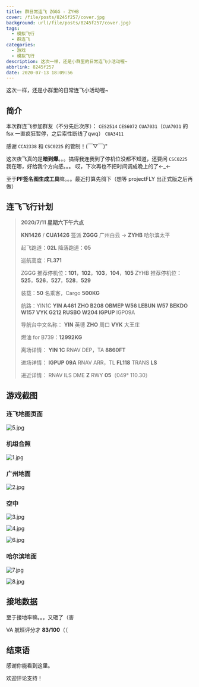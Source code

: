 ```yaml
---
title: 群日常连飞 ZGGG - ZYHB
cover: /file/posts/8245f257/cover.jpg
background: url(/file/posts/8245f257/cover.jpg)
tags:
  - 模拟飞行
  - 群连飞
categories:
  - 游戏
  - 模拟飞行
description: 这次一样，还是小群里的日常连飞小活动喔~
abbrlink: 8245f257
date: 2020-07-13 18:09:56
---
```


这次一样，还是小群里的日常连飞小活动喔~

## 简介

本次群连飞参加群友（不分先后次序）：
`CES2514`
`CES6072`
`CUA7031`（`CUA7031` 的 fsx 一直疯狂暂停，之后索性断线了qwq）
`CUA3411`

感谢 `CCA2338` 和 `CSC0225` 的管制！(￣▽￣)"

这次夜飞真的是**暗到爆**。。。搞得我连我到了停机位没都不知道，还要问 `CSC0225` 我在哪，好给我个方向感。。。
哎，下次再也不把时间调成晚上的了←_←

至于**PF签名图生成工具**嘛。。。最近打算先鸽下（想等 projectFLY 出正式版之后再做）

## 连飞飞行计划

> **2020/7/11 星期六下午六点**
> 
> **KN1426** / **CUA1426** 签派
> **ZGGG** 广州白云 -> **ZYHB** 哈尔滨太平
> 
> 起飞跑道：**02L**
> 降落跑道：**05**
> 
> 巡航高度：**FL371**
> 
> ZGGG 推荐停机位：**101**，**102**，**103**，**104**，**105**
> ZYHB 推荐停机位：**525**，**526**，**527**，**528**，**529**
> 
> 装载：**50** 名乘客，Cargo **500KG**
> 
> 航路：YIN1C **YIN A461 ZHO B208 OBMEP W56 LEBUN W57 BEKDO W157 VYK G212 RUSBO W204 IGPUP** IGP09A
> 
> 导航台中文名称：
> **YIN** 英德
> **ZHO** 周口
> **VYK** 大王庄
> 
> 燃油 for B739：**12992KG**
> 
> 离场详情：
> **YIN 1C** RNAV DEP，TA **8860FT**
> 
> 进场详情：
> **IGPUP 09A** RNAV ARR，TL **FL118**
TRANS **LS**
> 
> 进近详情：
> RNAV ILS DME **Z** RWY **05**（049° 110.30）

## 游戏截图

### 连飞地图页面

![5.jpg](https://i.loli.net/2020/07/11/N6u7doikC8Lx41s.jpg)

### 机组合照

![1.jpg](https://i.loli.net/2020/07/11/BXzcnsWIdxR3yb4.jpg)

### 广州地面

![2.jpg](https://i.loli.net/2020/07/11/WOGSeqD35lu8ifM.jpg)

### 空中

![3.jpg](https://i.loli.net/2020/07/11/xjsLKD32M1QCFWV.jpg)

![4.jpg](https://i.loli.net/2020/07/11/Rs7UyjNfi6cMG5T.jpg)

![6.jpg](https://i.loli.net/2020/07/11/79ZqPdbt8BnveTC.jpg)

### 哈尔滨地面

![7.jpg](https://i.loli.net/2020/07/11/GDonHiAQkuJvwOE.jpg)

![8.jpg](https://i.loli.net/2020/07/11/5lmH31yaSCp8Oht.jpg)

## 接地数据

至于接地率嘛。。。又砸了（害

VA 航班评分才 **83/100**（（

## 结束语

感谢你能看到这里。

欢迎评论支持！
